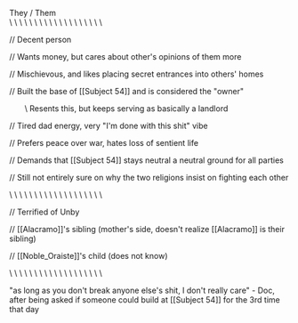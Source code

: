 They / Them  
\ \ \ \ \ \ \ \ \ \ \ \ \ \ \ \ \ \ \ 

// Decent person

// Wants money, but cares about other's opinions of them more

// Mischievous, and likes placing secret entrances into others' homes

// Built the base of [[Subject 54]] and is considered the "owner" 

       \\ Resents this, but keeps serving as basically a landlord

// Tired dad energy, very "I'm done with this shit" vibe

// Prefers peace over war, hates loss of sentient life 

// Demands that [[Subject 54]] stays neutral a neutral ground for all parties

// Still not entirely sure on why the two religions insist on fighting each other

\ \ \ \ \ \ \ \ \ \ \ \ \ \ \ \ \ \ \

// Terrified of Unby

// [[Alacramo]]'s sibling (mother's side, doesn't realize [[Alacramo]] is their sibling)

// [[Noble_Oraiste]]'s child (does not know)

\ \ \ \ \ \ \ \ \ \ \ \ \ \ \ \ \ \ \

"as long as you don't break anyone else's shit, I don't really care" - Doc, after being asked if someone could build at [[Subject 54]] for the 3rd time that day